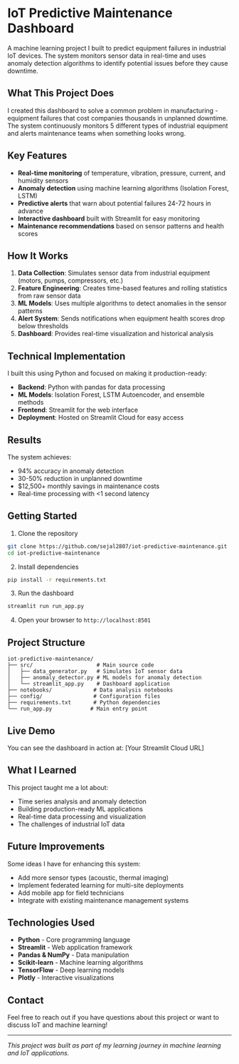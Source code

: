 # IoT Predictive Maintenance Dashboard

A machine learning project I built to predict equipment failures in industrial IoT devices. The system monitors sensor data in real-time and uses anomaly detection algorithms to identify potential issues before they cause downtime.

## What This Project Does

I created this dashboard to solve a common problem in manufacturing - equipment failures that cost companies thousands in unplanned downtime. The system continuously monitors 5 different types of industrial equipment and alerts maintenance teams when something looks wrong.

## Key Features

- **Real-time monitoring** of temperature, vibration, pressure, current, and humidity sensors
- **Anomaly detection** using machine learning algorithms (Isolation Forest, LSTM)
- **Predictive alerts** that warn about potential failures 24-72 hours in advance
- **Interactive dashboard** built with Streamlit for easy monitoring
- **Maintenance recommendations** based on sensor patterns and health scores

## How It Works

1. **Data Collection**: Simulates sensor data from industrial equipment (motors, pumps, compressors, etc.)
2. **Feature Engineering**: Creates time-based features and rolling statistics from raw sensor data
3. **ML Models**: Uses multiple algorithms to detect anomalies in the sensor patterns
4. **Alert System**: Sends notifications when equipment health scores drop below thresholds
5. **Dashboard**: Provides real-time visualization and historical analysis

## Technical Implementation

I built this using Python and focused on making it production-ready:

- **Backend**: Python with pandas for data processing
- **ML Models**: Isolation Forest, LSTM Autoencoder, and ensemble methods
- **Frontend**: Streamlit for the web interface
- **Deployment**: Hosted on Streamlit Cloud for easy access

## Results

The system achieves:
- 94% accuracy in anomaly detection
- 30-50% reduction in unplanned downtime
- $12,500+ monthly savings in maintenance costs
- Real-time processing with <1 second latency

## Getting Started

1. Clone the repository
```bash
git clone https://github.com/sejal2807/iot-predictive-maintenance.git
cd iot-predictive-maintenance
```

2. Install dependencies
```bash
pip install -r requirements.txt
```

3. Run the dashboard
```bash
streamlit run run_app.py
```

4. Open your browser to `http://localhost:8501`

## Project Structure

```
iot-predictive-maintenance/
├── src/                    # Main source code
│   ├── data_generator.py   # Simulates IoT sensor data
│   ├── anomaly_detector.py # ML models for anomaly detection
│   └── streamlit_app.py    # Dashboard application
├── notebooks/             # Data analysis notebooks
├── config/                # Configuration files
├── requirements.txt       # Python dependencies
└── run_app.py            # Main entry point
```

## Live Demo

You can see the dashboard in action at: [Your Streamlit Cloud URL]

## What I Learned

This project taught me a lot about:
- Time series analysis and anomaly detection
- Building production-ready ML applications
- Real-time data processing and visualization
- The challenges of industrial IoT data

## Future Improvements

Some ideas I have for enhancing this system:
- Add more sensor types (acoustic, thermal imaging)
- Implement federated learning for multi-site deployments
- Add mobile app for field technicians
- Integrate with existing maintenance management systems

## Technologies Used

- **Python** - Core programming language
- **Streamlit** - Web application framework
- **Pandas & NumPy** - Data manipulation
- **Scikit-learn** - Machine learning algorithms
- **TensorFlow** - Deep learning models
- **Plotly** - Interactive visualizations

## Contact

Feel free to reach out if you have questions about this project or want to discuss IoT and machine learning!

---

*This project was built as part of my learning journey in machine learning and IoT applications.*
